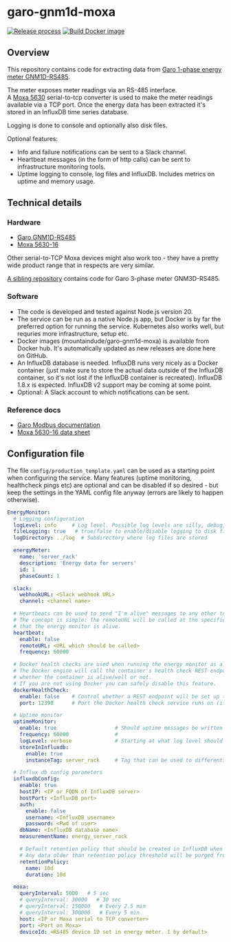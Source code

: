 # garo-gnm1d-moxa

[![Release process](https://github.com/mountaindude/garo-gnm1d-moxa/actions/workflows/release-please.yml/badge.svg)](https://github.com/mountaindude/garo-gnm1d-moxa/actions/workflows/release-please.yml)
[![Build Docker image](https://github.com/mountaindude/garo-gnm1d-moxa/actions/workflows/docker-image-build.yml/badge.svg)](https://github.com/mountaindude/garo-gnm1d-moxa/actions/workflows/docker-image-build.yml)

## Overview

This repository contains code for extracting data from [Garo 1-phase energy meter GNM1D-RS485](http://www.garo.se/en/installation/din-rail-components/energy-meters/energymeter-1p-modbus-rs485).

The meter exposes meter readings via an RS-485 interface.  
A [Moxa 5630](https://www.moxa.com/en/products/industrial-edge-connectivity/serial-device-servers/general-device-servers/nport-5600-series/nport-5630-16) serial-to-tcp converter is used to make the meter readings available via a TCP port.
Once the energy data has been extracted it's stored in an InfluxDB time series database.

Logging is done to console and optionally also disk files.

Optional features:

- Info and failure notifications can be sent to a Slack channel.
- Heartbeat messages (in the form of http calls) can be sent to infrastructure monitoring tools.
- Uptime logging to console, log files and InfluxDB. Includes metrics on uptime and memory usage.

## Technical details

### Hardware

- [Garo GNM1D-RS485](http://www.garo.se/en/installation/din-rail-components/energy-meters/energymeter-1p-modbus-rs485)
- [Moxa 5630-16](https://www.moxa.com/en/products/industrial-edge-connectivity/serial-device-servers/general-device-servers/nport-5600-series/nport-5630-16)

Other serial-to-TCP Moxa devices might also work too - they have a pretty wide product range that in respects are very similar.

[A sibling repository](https://github.com/mountaindude/garo-gnm3d-moxa) contains code for Garo 3-phase meter GNM3D-RS485.

### Software

- The code is developed and tested against Node.js version 20.
- The service can be run as a native Node.js app, but Docker is by far the preferred option for running the service. Kubernetes also works well, but requries more infrastructure, setup etc.
- Docker images (mountaindude/garo-gnm1d-moxa) is available from Docker hub. It's automatically updated as new releases are done here on GitHub.
- An InfluxDB database is needed. InfluxDB runs very nicely as a Docker container (just make sure to store the actual data outside of the InfluxDB container, so it's not lost if the InfluxDB container is recreated). InfluxDB 1.8.x is expected. InfluxDB v2 support may be coming at some point.
- Optional: A Slack account to which notifications can be sent.

### Reference docs

- [Garo Modbus documentation](http://www.garo.se/storage/ma/f428bc61c9f349dbaf60460a476bebff/c0514209696a49869ac640d251081456/PDF/8/108044_1_Protocol%20GNM1D%20Modbus.PDF)
- [Moxa 5630-16 data sheet](https://www.moxa.com/getmedia/837892c5-53ec-4f1a-81d4-46c844fe5c2a/moxa-nport-5600-series-datasheet-v1.4.pdf)

## Configuration file

The file `config/production_template.yaml` can be used as a starting point when configuring the service. Many features (uptime monitoring, healthcheck pings etc) are optional and can be disabled if so desired - but keep the settings in the YAML config file anyway (errors are likely to happen otherwise).

```yaml
EnergyMonitor:
  # Logging configuration
  logLevel: info     # Log level. Possible log levels are silly, debug, verbose, info, warn, error
  fileLogging: true   # true/false to enable/disable logging to disk file
  logDirectory: ../log  # Subdirectory where log files are stored

  energyMeter:
    name: 'server_rack'
    description: 'Energy data for servers'
    id: 1
    phaseCount: 1

  slack:
    webhookURL: <Slack webhook URL>
    channel: <channel name>

  # Heartbeats can be used to send "I'm alive" messages to any other tool, e.g. a infrastructure monitoring tool
  # The concept is simple: The remoteURL will be called at the specified frequency. The receiving tool will then know 
  # that the energy monitor is alive.
  heartbeat:
    enable: false
    remoteURL: <URL which should be called>
    frequency: 60000

  # Docker health checks are used when running the energy monitor as a Docker container. 
  # The Docker engine will call the container's health check REST endpoint with a set interval to determine
  # whether the container is alive/well or not.
  # If you are not using Docker you can safely disable this feature. 
  dockerHealthCheck:
    enable: false    # Control whether a REST endpoint will be set up to serve Docker health check messages
    port: 12398      # Port the Docker health check service runs on (if enabled)

  # Uptime monitor
  uptimeMonitor:
    enable: true                   # Should uptime messages be written to the console and log files?
    frequency: 60000               #
    logLevel: verbose              # Starting at what log level should uptime messages be shown?
    storeInInfluxdb: 
      enable: true
      instanceTag: server_rack     # Tag that can be used to differentiate data from multiple instances

  # Influx db config parameters
  influxdbConfig:
    enable: true
    hostIP: <IP or FQDN of InfluxDB server>
    hostPort: <InfluxDB port>
    auth:
      enable: false
      username: <InfluxDB username>
      password: <Pwd of user>
    dbName: <InfluxDB database name> 
    measurementName: energy_server_rack

    # Default retention policy that should be created in InfluxDB when the service creates a new database there. 
    # Any data older than retention policy threshold will be purged from InfluxDB.
    retentionPolicy:
      name: 10d
      duration: 10d

  moxa:
    queryInterval: 5000   # 5 sec
    # queryInterval: 30000   # 30 sec
    # queryInterval: 150000   # Every 2.5 min
    # queryInterval: 300000   # Every 5 min  
    host: <IP or Moxa serial to TCP converter>
    port: <Port on Moxa>
    deviceId: <RS485 device ID set in energy meter. 1 by default>
```
